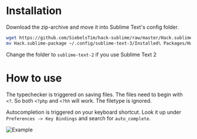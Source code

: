 Installation
============

Download the zip-archive and move it into Sublime Text's config folder.

```bash
wget https://github.com/SiebelsTim/hack-sublime/raw/master/Hack.sublime-package
mv Hack.sublime-package ~/.config/sublime-text-3/Installed\ Packages/Hack.sublime-package
```
Change the folder to `sublime-text-2` if you use Sublime Text 2


How to use
==========

The typechecker is triggered on saving files. The files need to begin with `<?`. So both `<?php` and `<?hh` will work. The filetype is ignored. 

Autocompletion is triggered on your keyboard shortcut. Look it up under `Preferences -> Key Bindings` and search for `auto_complete`.

![Example](http://i.imgur.com/DaDBlgE.png)
